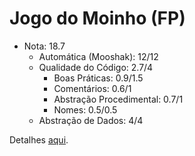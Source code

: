 # Jogo do Moinho (FP)

- Nota: 18.7
	- Automática (Mooshak): 12/12
	- Qualidade do Código: 2.7/4
		- Boas Práticas: 0.9/1.5
		- Comentários: 0.6/1
		- Abstração Procedimental: 0.7/1
		- Nomes: 0.5/0.5
	- Abstração de Dados: 4/4
		
Detalhes [aqui](/post_eval).
